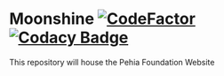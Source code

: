 # Moonshine [![CodeFactor](https://www.codefactor.io/repository/github/pehia/moonshine/badge)](https://www.codefactor.io/repository/github/pehia/moonshine) [![Codacy Badge](https://api.codacy.com/project/badge/Grade/7c147fd248114007bf690b17b04eb095)](https://www.codacy.com/app/Pehia/Moonshine?utm_source=github.com&amp;utm_medium=referral&amp;utm_content=pehia/Moonshine&amp;utm_campaign=Badge_Grade)
This repository will house the Pehia Foundation Website 
